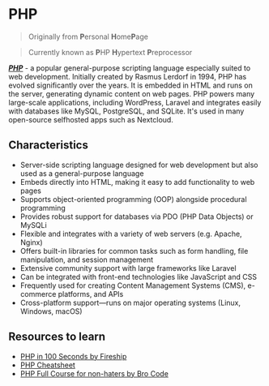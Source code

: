 # PHP

> Originally from **P**ersonal **H**ome**P**age

> Currently known as **P**HP **H**ypertext **P**reprocessor

***[PHP](https://en.wikipedia.org/wiki/PHP)*** - a popular general-purpose scripting language especially suited to web development. Initially created by Rasmus Lerdorf in 1994, PHP has evolved significantly over the years. It is embedded in HTML and runs on the server, generating dynamic content on web pages. PHP powers many large-scale applications, including WordPress, Laravel and integrates easily with databases like MySQL, PostgreSQL, and SQLite. It's used in many open-source selfhosted apps such as Nextcloud.

## Characteristics
- Server-side scripting language designed for web development but also used as a general-purpose language
- Embeds directly into HTML, making it easy to add functionality to web pages
- Supports object-oriented programming (OOP) alongside procedural programming
- Provides robust support for databases via PDO (PHP Data Objects) or MySQLi
- Flexible and integrates with a variety of web servers (e.g. Apache, Nginx)
- Offers built-in libraries for common tasks such as form handling, file manipulation, and session management
- Extensive community support with large frameworks like Laravel
- Can be integrated with front-end technologies like JavaScript and CSS
- Frequently used for creating Content Management Systems (CMS), e-commerce platforms, and APIs
- Cross-platform support—runs on major operating systems (Linux, Windows, macOS)

## Resources to learn
- [PHP in 100 Seconds by Fireship](https://www.youtube.com/watch?v=a7_WFUlFS94)
- [PHP Cheatsheet](https://quickref.me/php.html)
- [PHP Full Course for non-haters by Bro Code](https://www.youtube.com/watch?v=zZ6vybT1HQs)
